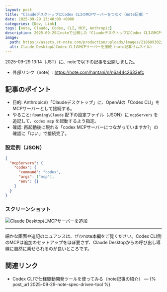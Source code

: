 ```yaml
---
layout: post
title: "ClaudeデスクトップにCodex CLIのMCPサーバーをつなぐ（note記事）"
date: 2025-09-29 13:40:00 +0900
categories: [Dev, Link]
tags: [note, Claude, Codex, CLI, MCP, Anthropic]
description: 2025-09-29にnoteで公開した「ClaudeデスクトップにCodex CLIのMCPサーバーを接続する」手順の紹介。設定ファイルの追記例と動作確認ポイントを簡単にまとめます。
image:
  path: https://assets.st-note.com/production/uploads/images/218689302/rectangle_large_type_2_b6fab2ebb6c467bdb85940187af857b8.jpeg
  alt: Claude DesktopにCodex CLIのMCPサーバーを接続（note記事サムネイル）
---
```


2025-09-29 13:14（JST）に、noteで以下の記事を公開しました。

- 外部リンク（note）: https://note.com/hantani/n/n6a44c2633efc

## 記事のポイント

- 目的: Anthropicの「Claudeデスクトップ」に、OpenAIの「Codex CLI」をMCPサーバーとして接続する。
- やること: `Roaming\Claude` 配下の設定ファイル（JSON）に `mcpServers` を追記して、`codex mcp` を起動するよう指定。
- 確認: 再起動後に現れる「codex MCPサーバーにつながっていますか?」の確認に「はい」で接続完了。

### 設定例（JSON）

```json
{
  "mcpServers": {
    "codex": {
      "command": "codex",
      "args": ["mcp"],
      "env": {}
    }
  }
}
```

### スクリーンショット

![Claude DesktopにMCPサーバーを追加](https://assets.st-note.com/production/uploads/images/218689302/rectangle_large_type_2_b6fab2ebb6c467bdb85940187af857b8.jpeg)

---

細かな画面や追記のニュアンスは、ぜひnote本編をご覧ください。Codex CLI側のMCPは追加のセットアップをほぼ要さず、Claude Desktopからの呼び出し導線に自然に乗せられるのが良いところです。

## 関連リンク

- Codex CLIで仕様駆動開発ツールを使ってみる（note記事の紹介） — {% post_url 2025-09-29-note-spec-driven-tool %}
